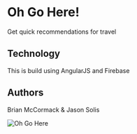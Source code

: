 # Oh Go Here!

Get quick recommendations for travel

## Technology

This is build using AngularJS and Firebase

## Authors

Brian McCormack & Jason Solis

![Oh Go Here][1]


  [1]: http://imgs.steps.dragoart.com/how-to-draw-a-squirrel-for-kids-step-7_1_000000064903_5.jpg
